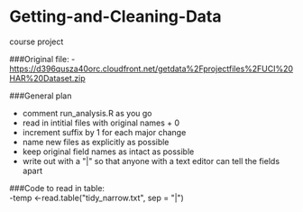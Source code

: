 # Getting-and-Cleaning-Data
course project

###Original file:
-https://d396qusza40orc.cloudfront.net/getdata%2Fprojectfiles%2FUCI%20HAR%20Dataset.zip



###General plan
- comment run_analysis.R as you go
- read in intitial files with original names + 0
- increment suffix by 1 for each major change
- name new files as explicitly as possible
- keep original field names as intact as possible 
- write out with a "|" so that anyone with a text editor can tell the fields apart


###Code to read in table:  
-temp <-read.table("tidy_narrow.txt", sep = "|")
